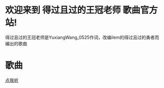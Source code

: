 # 欢迎来到 得过且过的王冠老师 歌曲官方站!
得过且过的王冠老师是YuxiangWang_0525作词，改编ilem的得过且过的勇者而编出的歌曲
# 歌曲
<a href="http://yuxiangwang0525.oss-cn-qingdao.aliyuncs.com/BGMmake1232/wgls.mp3">点我听</a>
